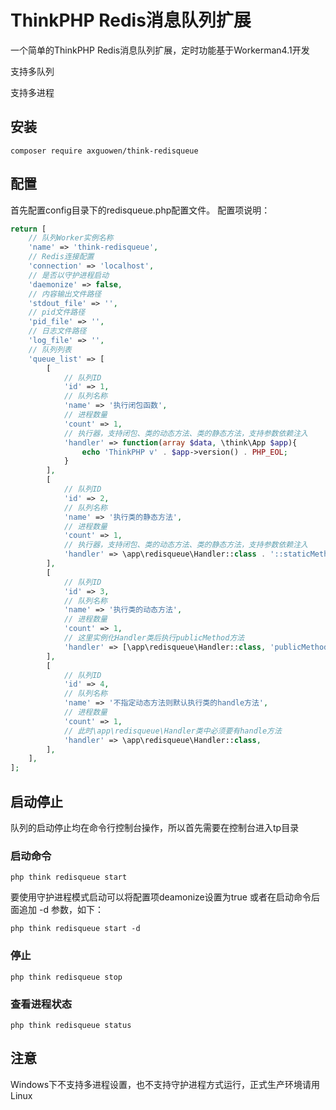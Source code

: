 # ThinkPHP Redis消息队列扩展

一个简单的ThinkPHP Redis消息队列扩展，定时功能基于Workerman4.1开发

支持多队列

支持多进程

## 安装

~~~
composer require axguowen/think-redisqueue
~~~

## 配置

首先配置config目录下的redisqueue.php配置文件。
配置项说明：

~~~php
return [
    // 队列Worker实例名称
    'name' => 'think-redisqueue',
    // Redis连接配置
    'connection' => 'localhost',
    // 是否以守护进程启动
    'daemonize' => false,
    // 内容输出文件路径
    'stdout_file' => '',
    // pid文件路径
    'pid_file' => '',
    // 日志文件路径
    'log_file' => '',
    // 队列列表
    'queue_list' => [
        [
            // 队列ID
            'id' => 1,
            // 队列名称
            'name' => '执行闭包函数',
            // 进程数量
            'count' => 1,
            // 执行器，支持闭包、类的动态方法、类的静态方法，支持参数依赖注入
            'handler' => function(array $data, \think\App $app){
                echo 'ThinkPHP v' . $app->version() . PHP_EOL;
            }
        ],
        [
            // 队列ID
            'id' => 2,
            // 队列名称
            'name' => '执行类的静态方法',
            // 进程数量
            'count' => 1,
            // 执行器，支持闭包、类的动态方法、类的静态方法，支持参数依赖注入
            'handler' => \app\redisqueue\Handler::class . '::staticMethod',
        ],
        [
            // 队列ID
            'id' => 3,
            // 队列名称
            'name' => '执行类的动态方法',
            // 进程数量
            'count' => 1,
            // 这里实例化Handler类后执行publicMethod方法
            'handler' => [\app\redisqueue\Handler::class, 'publicMethod'],
        ],
        [
            // 队列ID
            'id' => 4,
            // 队列名称
            'name' => '不指定动态方法则默认执行类的handle方法',
            // 进程数量
            'count' => 1,
            // 此时\app\redisqueue\Handler类中必须要有handle方法
            'handler' => \app\redisqueue\Handler::class,
        ],
    ],
];
~~~

## 启动停止

队列的启动停止均在命令行控制台操作，所以首先需要在控制台进入tp目录

### 启动命令

~~~
php think redisqueue start
~~~

要使用守护进程模式启动可以将配置项deamonize设置为true
或者在启动命令后面追加 -d 参数，如下：
~~~
php think redisqueue start -d
~~~

### 停止
~~~
php think redisqueue stop
~~~

### 查看进程状态
~~~
php think redisqueue status
~~~

## 注意
Windows下不支持多进程设置，也不支持守护进程方式运行，正式生产环境请用Linux